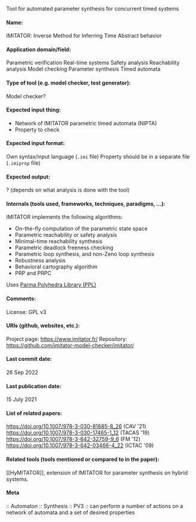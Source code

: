 Tool for automated parameter synthesis for concurrent timed systems

#### Name:
IMITATOR: Inverse Method for Inferring Time Abstract behavior

#### Application domain/field:
Parametric verification
Real-time systems
Safety analysis
Reachability analysis
Model checking
Parameter synthesis
Timed automata

#### Type of tool (e.g. model checker, test generator):
Model checker?

#### Expected input thing:
- Network of IMITATOR parametric timed automata (NIPTA)
- Property to check

#### Expected input format:
Own syntax/input language (`.imi` file)
Property should be in a separate file (`.imiprop` file)

#### Expected output:
? (depends on what analysis is done with the tool)

#### Internals (tools used, frameworks, techniques, paradigms, ...):
IMITATOR implements the following algorithms:
- On-the-fly computation of the parametric state space
- Parametric reachability or safety analysis
- Minimal-time reachability synthesis
- Parametric deadlock freeness checking
- Parametric loop synthesis, and non-Zeno loop synthesis
- Robustness analysis
- Behavioral cartography algorithm
- PRP and PRPC

Uses [Parma Polyhedra Library (PPL)](Libraries/PPL.md)

#### Comments:
License: GPL v3

#### URIs (github, websites, etc.):
Project page: https://www.imitator.fr/
Repository: https://github.com/imitator-model-checker/imitator/

#### Last commit date:
26 Sep 2022

#### Last publication date:
15 July 2021

#### List of related papers:
https://doi.org/10.1007/978-3-030-81685-8_26 (CAV '21)
https://doi.org/10.1007/978-3-030-17465-1_12 (TACAS '19)
https://doi.org/10.1007/978-3-642-32759-9_6 (FM '12)
https://doi.org/10.1007/978-3-642-03466-4_22 (ICTAC '09)

#### Related tools (tools mentioned or compared to in the paper):
[[HyMITATOR]], extension of IMITATOR for parameter synthesis on hybrid systems.

#### Meta
:: Automaton
:: Synthesis
:: PV3 :: can perform a number of actions on a network of automata and a set of desired properties